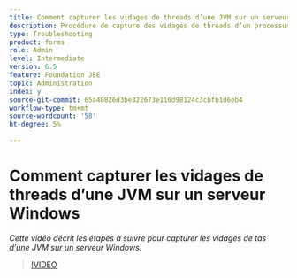```yaml
---
title: Comment capturer les vidages de threads d’une JVM sur un serveur Windows
description: Procédure de capture des vidages de threads d’un processus Java sur un serveur Windows
type: Troubleshooting
product: forms
role: Admin
level: Intermediate
version: 6.5
feature: Foundation JEE
topic: Administration
index: y
source-git-commit: 65a40826d3be322673e116d98124c3cbfb1d6eb4
workflow-type: tm+mt
source-wordcount: '58'
ht-degree: 5%

---
```



# Comment capturer les vidages de threads d’une JVM sur un serveur Windows

*Cette vidéo décrit les étapes à suivre pour capturer les vidages de tas d’une JVM sur un serveur Windows.*

>[!VIDEO](https://video.tv.adobe.com/v/335493?quality=9&learn=on)